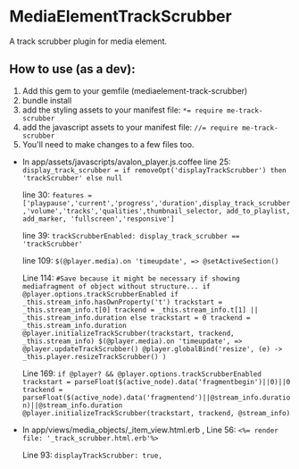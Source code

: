 # MediaElementTrackScrubber

A track scrubber plugin for media element.

## How to use (as a dev):
1. Add this gem to your gemfile (mediaelement-track-scrubber)
2. bundle install
3. add the styling assets to your manifest file: ```*= require me-track-scrubber```
4. add the javascript assets to your manifest file: ```//= require me-track-scrubber```
5. You'll need to make changes to a few files too.

* In app/assets/javascripts/avalon_player.js.coffee
   line 25: ```display_track_scrubber = if removeOpt('displayTrackScrubber') then 'trackScrubber' else null```

   line 30: ```features = ['playpause','current','progress','duration',display_track_scrubber,'volume','tracks','qualities',thumbnail_selector, add_to_playlist, add_marker, 'fullscreen','responsive']```

   line 39: ```trackScrubberEnabled: display_track_scrubber == 'trackScrubber'```

   line 109: ```$(@player.media).on 'timeupdate', =>
            @setActiveSection()
            ```

   Line 114: ```#Save because it might be necessary if showing mediafragment of object without structure...
            if @player.options.trackScrubberEnabled
              if _this.stream_info.hasOwnProperty('t')
                trackstart = _this.stream_info.t[0]
                trackend = _this.stream_info.t[1] || _this.stream_info.duration
              else
                trackstart = 0
                trackend = _this.stream_info.duration
              @player.initializeTrackScrubber(trackstart, trackend, _this.stream_info)
              $(@player.media).on 'timeupdate', =>
                @player.updateTrackScrubber()
              @player.globalBind('resize', (e) ->
                _this.player.resizeTrackScrubber()
              )```

   Line 169: ```if @player? && @player.options.trackScrubberEnabled
              trackstart = parseFloat($(active_node).data('fragmentbegin')||0)||0
              trackend = parseFloat($(active_node).data('fragmentend')||@stream_info.duration)||@stream_info.duration
              @player.initializeTrackScrubber(trackstart, trackend, @stream_info)```

* In app/views/media_objects/_item_view.html.erb ,
   Line 56: ```<%= render file: '_track_scrubber.html.erb'%>```

   Line 93: ```displayTrackScrubber: true,```
